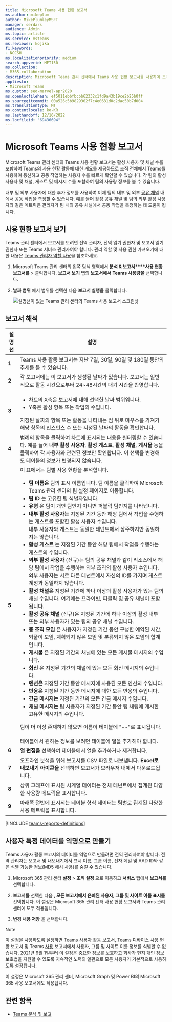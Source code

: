 ```yaml
---
title: Microsoft Teams 사용 현황 보고서
ms.author: mikeplum
author: MikePlumleyMSFT
manager: serdars
audience: Admin
ms.topic: article
ms.service: msteams
ms.reviewer: kojika
f1.keywords:
- NOCSH
ms.localizationpriority: medium
search.appverid: MET150
ms.collection:
- M365-collaboration
description: Microsoft Teams 관리 센터에서 Teams 사용 현황 보고서를 사용하여 조직의 Teams 활동에 대한 개요를 가져오는 방법을 알아봅니다.
appliesto:
- Microsoft Teams
ms.custom: seo-marvel-apr2020
ms.openlocfilehash: ef5011ebbfbcbb62332c1fd9a43b19ce2b25b0ff
ms.sourcegitcommit: 00a526c5b9829302f7c4e0631d0c2dac50b7d004
ms.translationtype: MT
ms.contentlocale: ko-KR
ms.lasthandoff: 12/16/2022
ms.locfileid: "69436694"
---
```

# <a name="microsoft-teams-usage-report"></a>Microsoft Teams 사용 현황 보고서

Microsoft Teams 관리 센터의 Teams 사용 현황 보고서는 활성 사용자 및 채널 수를 포함하여 Teams의 사용 현황 활동에 대한 개요를 제공하므로 조직 전체에서 Teams를 사용하여 통신하고 공동 작업하는 사용자 수를 빠르게 확인할 수 있습니다. 각 팀의 활성 사용자 및 채널, 게스트 및 메시지 수를 포함하여 팀의 사용량 정보를 볼 수 있습니다.

내부 및 외부 사용자에 대한 추가 정보를 사용하여 이제 팀의 내부 및 외부 [공유 채널](/Teams/shared-channels.md) 내에서 공동 작업을 측정할 수 있습니다. 예를 들어 활성 공유 채널 및 팀의 외부 활성 사용자와 같은 메트릭은 관리자가 팀 내의 공유 채널에서 공동 작업을 측정하는 데 도움이 됩니다.

## <a name="view-the-usage-report"></a>사용 현황 보고서 보기

Teams 관리 센터에서 보고서를 보려면 전역 관리자, 전역 읽기 권한자 및 보고서 읽기 권한자 또는 Teams 서비스 관리자여야 합니다. 관리 역할 및 사용 권한 가져오기에 대한 내용은 [Teams 관리자 역할 사용](../using-admin-roles.md)을 참조하세요.

1. Microsoft Teams 관리 센터의 왼쪽 탐색 영역에서 **분석 & 보고서****사용 현황 보고서를** >  클릭합니다. **보고서 보기** 탭의 **보고서에서** **Teams 사용량을** 선택합니다.
2. **날짜 범위** 에서 범위를 선택한 다음 **보고서 실행을** 클릭합니다.

    ![설명선이 있는 Teams 관리 센터의 Teams 사용 보고서 스크린샷](../media/teams-reports-teams-usage-with-callouts2.png "설명선이 있는 Teams 관리 센터의 Teams 사용 현황 보고서 스크린샷")

## <a name="interpret-the-report"></a>보고서 해석

|설명선 |설명  |
|--------|-------------|
|**1**   |Teams 사용 활동 보고서는 지난 7일, 30일, 90일 및 180일 동안의 추세를 볼 수 있습니다. |
|**2**   |각 보고서에는 이 보고서가 생성된 날짜가 있습니다. 보고서는 일반적으로 활동 시간으로부터 24~48시간의 대기 시간을 반영합니다. |
|**3**   |<ul><li>차트의 X축은 보고서에 대해 선택한 날짜 범위입니다.</li> <li> Y축은 활성 항목 또는 작업의 수입니다.</li> </ul>지정된 날짜의 항목 또는 활동을 나타내는 점 위로 마우스를 가져가 해당 항목의 인스턴스 수 또는 지정된 날짜의 활동을 확인합니다.|
|**4**   |범례의 항목을 클릭하여 차트에 표시되는 내용을 필터링할 수 있습니다. 예를 들어  **내부 활성 사용자**, **활성 게스트**,  **활성 채널**, **게시물** 등을 클릭하여 각 사용자와 관련된 정보만 확인합니다. 이 선택을 변경해도 테이블의 정보가 변경되지 않습니다. |
|**5**   |이 표에서는 팀별 사용 현황을 분석합니다. <ul><li>**팀 이름은** 팀의 표시 이름입니다. 팀 이름을 클릭하여 Microsoft Teams 관리 센터의 팀 설정 페이지로 이동합니다. </li> <li>**팀 ID** 는 고유한 팀 식별자입니다. </li> <li>**유형** 은 팀이 개인 팀인지 아니면 퍼블릭 팀인지를 나타냅니다.</li> <li>**내부 활성 사용자는** 지정된 기간 동안 해당 팀에서 작업을 수행하는 게스트를 포함한 활성 사용자 수입니다. <br/>내부 사용자와 게스트는 동일한 테넌트에서 상주하지만 동일하지는 않습니다.</li><li>**활성 게스트** 는 지정된 기간 동안 해당 팀에서 작업을 수행하는 게스트의 수입니다.</li> <li>**외부 활성 사용자** (신규)는 팀의 공유 채널과 같이 리소스에서 해당 팀에서 작업을 수행하는 외부 조직의 활성 사용자 수입니다. <br/> 외부 사용자는 서로 다른 테넌트에서 자신의 ID를 가지며 게스트 계정과 동일하지 않습니다.</li><li>**활성 채널은** 지정된 기간에 하나 이상의 활성 사용자가 있는 팀의 채널 수입니다. 여기에는 프라이빗, 퍼블릭 및 공유 채널이 포함됩니다. </li><li>**활성 공유 채널** (신규)은 지정된 기간에 하나 이상의 활성 내부 또는 외부 사용자가 있는 팀의 공유 채널 수입니다. </li> <li>**총 조직 모임** 은 사용자가 지정된 기간 동안 구성한 예약된 시간, 되풀이 모임, 계획되지 않은 모임 및 분류되지 않은 모임의 합계입니다. </li><li>**게시물** 은 지정된 기간의 채널에 있는 모든 게시물 메시지의 수입니다.</li> <li>**회신** 은 지정된 기간의 채널에 있는 모든 회신 메시지의 수입니다.</li> <li>**멘션은** 지정된 기간 동안 메시지에 사용된 모든 멘션의 수입니다.</li><li>**반응은** 지정된 기간 동안 메시지에 대한 모든 반응의 수입니다.</li><li>**긴급 메시지는** 지정된 기간의 모든 긴급 메시지 수입니다.</li><li>**채널 메시지는** 팀 사용자가 지정된 기간 동안 팀 채팅에 게시한 고유한 메시지의 수입니다.</li> </li> </ul>팀이 더 이상 존재하지 않으면 이름이 테이블에 "--"로 표시됩니다. <br><br>테이블에서 원하는 정보를 보려면 테이블에 열을 추가해야 합니다. |
|**6**   |**열 편집을** 선택하여 테이블에서 열을 추가하거나 제거합니다.|
|**7**   |오프라인 분석을 위해 보고서를 CSV 파일로 내보냅니다. **Excel로 내보내기 아이콘을** 선택하면 보고서가 브라우저 내에서 다운로드됩니다.|
|**8** |상위 그래프에 표시된 시계열 데이터는 전체 테넌트에서 집계된 다양한 사용량 메트릭을 표시합니다.|
|**9** |아래쪽 절반에 표시되는 테이블 형식 데이터는 팀별로 집계된 다양한 사용 메트릭을 표시합니다.|

[!INCLUDE [teams-reports-definitions](../includes/teams-reports-definitions.md)]


## <a name="make-the-user-specific-data-anonymous"></a>사용자 특정 데이터를 익명으로 만들기

Teams 사용자 활동 보고서의 데이터를 익명으로 만들려면 전역 관리자여야 합니다. 전역 관리자는 보고서 및 내보내기에서 표시 이름, 그룹 이름, 전자 메일 및 AAD ID와 같은 식별 가능한 정보(MD5 해시 사용)를 숨길 수 있습니다.

1. Microsoft 365 관리 센터 **설정** > **조직 설정** 으로 이동하고 **서비스** 탭에서 **보고서를** 선택합니다.
    
2. **보고서를** 선택한 다음 **, 모든 보고서에서 은폐된 사용자, 그룹 및 사이트 이름 표시를** 선택합니다. 이 설정은 Microsoft 365 관리 센터 사용 현황 보고서와 Teams 관리 센터에 모두 적용됩니다.
  
3. **변경 내용 저장** 을 선택합니다.

> [!NOTE]
> 이 설정을 사용하도록 설정하면 [Teams 사용자 활동 보고서, Teams](user-activity-report.md) [디바이스 사용](device-usage-report.md) 현황 보고서 및 Teams [사용](teams-usage-report.md) 보고서에서 사용자, 그룹 및 사이트 이름 정보를 식별할 수 없습니다. 2021년 9월 1일부터 이 설정은 중요한 정보를 보호하고 회사가 현지 개인 정보 보호법을 지원할 수 있도록 지속적인 노력의 일환으로 모든 사용자가 기본적으로 사용하도록 설정됩니다. 
>
>이 설정은 Microsoft 365 관리 센터, Microsoft Graph 및 Power BI의 Microsoft 365 사용 보고서에도 적용됩니다.

## <a name="related-topics"></a>관련 항목

- [Teams 분석 및 보고](teams-reporting-reference.md)
